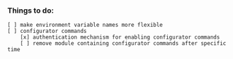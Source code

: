 ### Things to do:
    [ ] make environment variable names more flexible
    [ ] configurator commands
        [x] authentication mechanism for enabling configurator commands
        [ ] remove module containing configurator commands after specific time